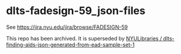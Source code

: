 # dlts-fadesign-59_json-files
See https://jira.nyu.edu/jira/browse/FADESIGN-59

This repo has been archived.  It is superseded by [NYULibraries / dlts-finding-aids-json-generated-from-ead-sample-set-1](https://github.com/NYULibraries/dlts-finding-aids-json-generated-from-ead-sample-set-1)
